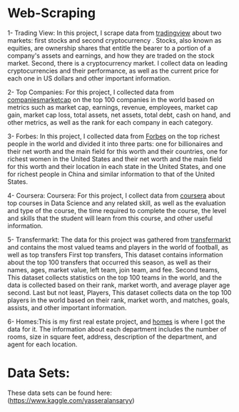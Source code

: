 # Web-Scraping
1- Trading View: In this project, I scrape data from [tradingview](tradingview.com) about two markets: first stocks and second cryptocurrency . Stocks, also known as equities, are ownership shares that entitle the bearer to a portion of a company's assets and earnings, and how they are traded on the stock market. Second, there is a cryptocurrency market. I collect data on leading cryptocurrencies and their performance, as well as the current price for each one in US dollars and other important information.
<br />

2- Top Companies: For this project, I collected data from [companiesmarketcap](companiesmarketcap.com) on the top 100 companies in the world based on metrics such as market cap, earnings, revenue, employees, market cap gain, market cap loss, total assets, net assets, total debt, cash on hand, and other metrics, as well as the rank for each company in each category. 
<br />

3- Forbes: In this project, I collected data from [Forbes](Forbes.com) on the top richest people in the world and divided it into three parts: one for billionaires and their net worth and the main field for this worth and their countries, one for richest women in the United States and their net worth and the main field for this worth and their location in each state in the United States, and one for richest people in China and similar information to that of the United States.
<br />

4- Coursera: Coursera: For this project, I collect data from [coursera](coursera.com) about top courses in Data Science and any related skill, as well as the evaluation and type of the course, the time required to complete the course, the level and skills that the student will learn from this course, and other useful information.
<br />

5- Transfermarkt: The data for this project was gathered from [transfermarkt](transfermarkt.com) and contains the most valued teams and players in the world of football, as well as top transfers
First top transfers, This dataset contains information about the top 100 transfers that occurred this season, as well as their names, ages, market value, left team, join team, and fee.
Second teams, This dataset collects statistics on the top 100 teams in the world, and the data is collected based on their rank, market worth, and average player age second. 
Last but not least, Players, This dataset collects data on the top 100 players in the world based on their rank, market worth, and matches, goals, assists, and other important information.
<br />

6- Homes:This is my first real estate project, and [homes](homes.com) is where I got the data for it. The information about each department includes the number of rooms, size in square feet, address, description of the department, and agent for each location.
<br />

# Data Sets:
These data sets can be found here: (https://www.kaggle.com/yasseralansaryy)
